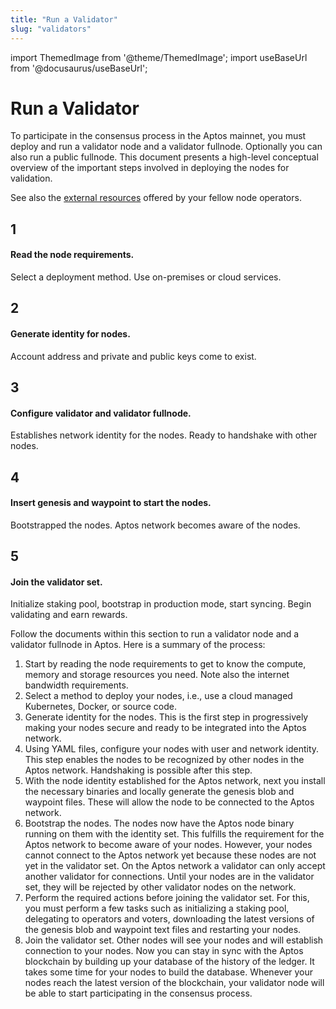 ```yaml
---
title: "Run a Validator"
slug: "validators"
---
```


import ThemedImage from '@theme/ThemedImage';
import useBaseUrl from '@docusaurus/useBaseUrl';


# Run a Validator

To participate in the consensus process in the Aptos mainnet, you must deploy and run a validator node and a validator fullnode. Optionally you can also run a public fullnode. This document presents a high-level conceptual overview of the important steps involved in deploying the nodes for validation.

See also the [external resources](../../community/external-resources.md) offered by your fellow node operators.

<div class="docs-card-container">
<div class="row row-cols-1 row-cols-md-5 g-4">
<div class="col">
    <div class="card h-100" >
    <div class="card-body d-flex flex-column" >
    <p class="card-title card-link stretched-link"> <h2>1</h2></p>
    <p class="card-text"><h4>Read the node requirements.</h4></p>
    <p class="card-text">Select a deployment method. Use on-premises or cloud services.</p>
</div>
</div>
</div>
  <div class="col">
    <div class="card h-100" >
    <div class="card-body d-flex flex-column" >
    <p class="card-title"> <h2>2</h2></p>
    <p class="card-text"><h4>Generate identity for nodes.</h4></p>
    <p class="card-text">Account address and private and public keys come to exist.</p>
</div>
</div>
</div>
  <div class="col">
  <div class="card h-100" >
    <div class="card-body d-flex flex-column"  >
    <p class="card-title"> <h2>3</h2></p>
    <p class="card-text"><h4>Configure validator and validator fullnode.</h4></p>
    <p class="card-text">Establishes network identity for the nodes. Ready to handshake with other nodes.</p>
</div>
</div>
</div>
<div class="col">
  <div class="card h-100" >
    <div class="card-body d-flex flex-column"  >
    <p class="card-title"> <h2>4</h2></p>
    <p class="card-text"><h4>Insert genesis and waypoint to start the nodes.</h4></p>
    <p class="card-text">Bootstrapped the nodes. Aptos network becomes aware of the nodes.</p>
</div>
</div>
</div>
<div class="col">
  <div class="card h-100" >
    <div class="card-body d-flex flex-column"  >
    <p class="card-title"> <h2>5</h2></p>
    <p class="card-text"><h4>Join the validator set.</h4></p>
    <p class="card-text">Initialize staking pool, bootstrap in production mode, start syncing. Begin validating and earn rewards.</p>
</div>
</div>
</div>
</div>
</div>

Follow the documents within this section to run a validator node and a validator fullnode in Aptos. Here is a summary of the process:

1. Start by reading the node requirements to get to know the compute, memory and storage resources you need. Note also the internet bandwidth requirements. 
1. Select a method to deploy your nodes, i.e., use a cloud managed Kubernetes, Docker, or source code.
1. Generate identity for the nodes. This is the first step in progressively making your nodes secure and ready to be integrated into the Aptos network. 
1. Using YAML files, configure your nodes with user and network identity. This step enables the nodes to be recognized by other nodes in the Aptos network. Handshaking is possible after this step.  
1. With the node identity established for the Aptos network, next you install the necessary binaries and locally generate the genesis blob and waypoint files. These will allow the node to be connected to the Aptos network. 
1. Bootstrap the nodes. The nodes now have the Aptos node binary running on them with the identity set. This fulfills the requirement for the Aptos network to become aware of your nodes. However, your nodes cannot connect to the Aptos network yet because these nodes are not yet in the validator set. On the Aptos network a validator can only accept another validator for connections. Until your nodes are in the validator set, they will be rejected by other validator nodes on the network. 
1. Perform the required actions before joining the validator set. For this, you must perform a few tasks such as initializing a staking pool, delegating to operators and voters, downloading the latest versions of the genesis blob and waypoint text files and restarting your nodes. 
1. Join the validator set. Other nodes will see your nodes and will establish connection to your nodes. Now you can stay in sync with the Aptos blockchain by building up your database of the history of the ledger. It takes some time for your nodes to build the database. Whenever your nodes reach the latest version of the blockchain, your validator node will be able to start participating in the consensus process.

